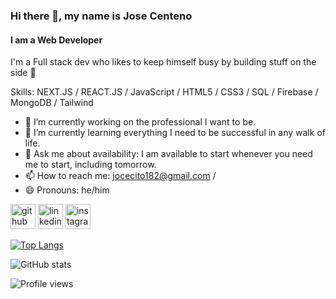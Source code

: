 ### Hi there 👋, my name is Jose Centeno
#### I am a Web Developer

I'm a Full stack dev who likes to keep himself busy by building stuff on the side 🌻

Skills: NEXT.JS / REACT.JS / JavaScript / HTML5 / CSS3 / SQL / Firebase / MongoDB / Tailwind 

- 🔭 I’m currently working on the professional I want to be. 
- 🌱 I’m currently learning everything I need to be successful in any walk of life. 
- 💬 Ask me about availability: I am available to start whenever you need me to start, including tomorrow. 
- 📫 How to reach me: jocecito182@gmail.com / 
- 😄 Pronouns: he/him 


[<img src='https://cdn.jsdelivr.net/npm/simple-icons@3.0.1/icons/github.svg' alt='github' height='40'>](https://github.com/josecentenodev)  [<img src='https://cdn.jsdelivr.net/npm/simple-icons@3.0.1/icons/linkedin.svg' alt='linkedin' height='40'>](https://www.linkedin.com/in/josecentenodev/)  [<img src='https://cdn.jsdelivr.net/npm/simple-icons@3.0.1/icons/instagram.svg' alt='instagram' height='40'>](https://www.instagram.com/citodesu/)  

[![Top Langs](https://github-readme-stats.vercel.app/api/top-langs/?username=josecentenodev)](https://github.com/anuraghazra/github-readme-stats)

![GitHub stats](https://github-readme-stats.vercel.app/api?username=josecentenodev&show_icons=true)  

![Profile views](https://gpvc.arturio.dev/josecentenodev)  
